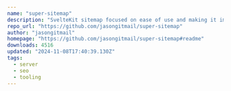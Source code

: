 ```yaml
---
name: "super-sitemap"
description: "SvelteKit sitemap focused on ease of use and making it impossible to forget to add your paths."
repo_url: "https://github.com/jasongitmail/super-sitemap"
author: "jasongitmail"
homepage: "https://github.com/jasongitmail/super-sitemap#readme"
downloads: 4516
updated: "2024-11-08T17:40:39.130Z"
tags: 
  - server
  - seo
  - tooling
---
```

